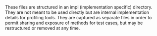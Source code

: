 These files are structured in an impl (implementation specific) directory.
They are not meant to be used directly but are internal implementation
details for profiling tools. They are captured as separate files in order
to permit sharing and exposure of methods for test cases, but may be
restructured or removed at any time.
